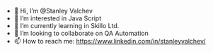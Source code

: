 - 👋 Hi, I’m @Stanley Valchev
- 👀 I’m interested in Java Script
- 🌱 I’m currently learning in Skillo Ltd.
- 💞️ I’m looking to collaborate on QA Automation
- 📫 How to reach me: https://www.linkedin.com/in/stanleyvalchev/

<!---
stanival/stanival is a ✨ special ✨ repository because its `README.md` (this file) appears on your GitHub profile.
You can click the Preview link to take a look at your changes.
--->
